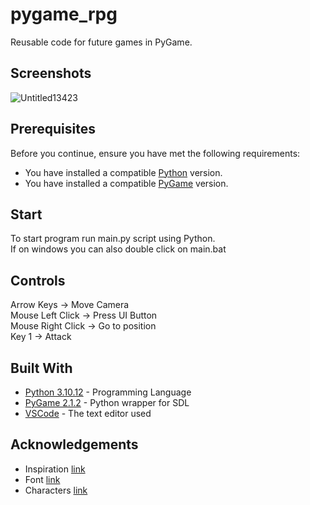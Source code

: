 # pygame_rpg
Reusable code for future games in PyGame.

## Screenshots

![Untitled13423](https://user-images.githubusercontent.com/60759315/153619056-e03d4371-de86-4be1-9ad5-031c770373bc.png)

## Prerequisites

Before you continue, ensure you have met the following requirements:
* You have installed a compatible [Python](https://www.python.org/downloads/) version.  
* You have installed a compatible [PyGame](https://pypi.org/project/pygame/) version.  

## Start

To start program run main.py script using Python.  
If on windows you can also double click on main.bat  

## Controls

Arrow Keys -> Move Camera  
Mouse Left Click -> Press UI Button  
Mouse Right Click -> Go to position  
Key 1 -> Attack  

## Built With

* [Python 3.10.12](https://www.python.org/) - Programming Language
* [PyGame 2.1.2](https://www.pygame.org/docs/) - Python wrapper for SDL
* [VSCode](https://code.visualstudio.com/) - The text editor used

## Acknowledgements

* Inspiration [link](https://store.steampowered.com/app/233860/Kenshi/)  
* Font [link](https://managore.itch.io/m5x7)  
* Characters [link](https://cleancutgames.itch.io/pixelart-fantasy-characters)
